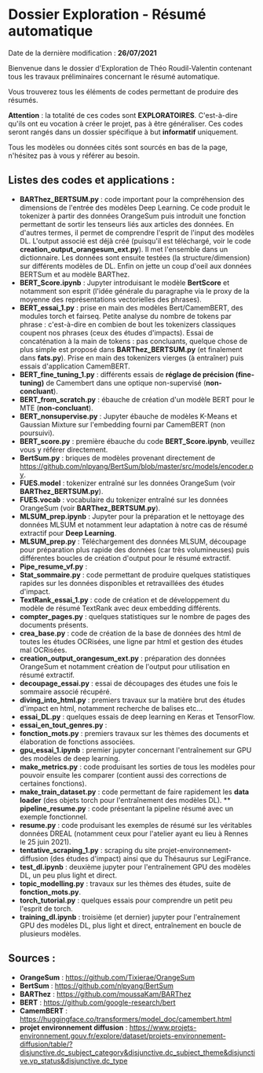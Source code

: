 # Dossier Exploration - Résumé automatique

Date de la dernière modification : **26/07/2021**

Bienvenue dans le dossier d'Exploration de Théo Roudil-Valentin contenant tous les travaux préliminaires concernant le résumé automatique.

Vous trouverez tous les éléments de codes permettant de produire des résumés.

**Attention** : la totalité de ces codes sont **EXPLORATOIRES**. C'est-à-dire qu'ils ont eu vocation à créer le projet, pas à être généraliser. Ces codes seront rangés dans un dossier spécifique à but **informatif** uniquement. 

Tous les modèles ou données cités sont sourcés en bas de la page, n'hésitez pas à vous y référer au besoin.

## Listes des codes et applications :

* __BARThez_BERTSUM.py__ : code important pour la compréhension des dimensions de l'entrée des modèles Deep Learning. Ce code produit le tokenizer à partir des données OrangeSum puis introduit une fonction permettant de sortir les tenseurs liés aux articles des données. En d'autres termes, il permet de comprendre l'esprit de l'input des modèles DL. L'output associé est déjà créé (puisqu'il est téléchargé, voir le code __creation_output_orangesum_ext.py__). Il met l'ensemble dans un dictionnaire. Les données sont ensuite testées (la structure/dimension) sur différents modèles de DL. Enfin on jette un coup d'oeil aux données BERTSum et au modèle BARThez.
* __BERT_Score.ipynb__ : Jupyter introduisant le modèle **BertScore** et notamment son esprit (l'idée générale du paragraphe via le proxy de la moyenne des représentations vectorielles des phrases).
* __BERT_essai_1.py__ : prise en main des modèles Bert/CamemBERT, des modules torch et fairseq. Petite analyse du nombre de tokens par phrase : c'est-à-dire en combien de bout les tokenizers classiques coupent nos phrases (ceux des études d'impacts). Essai de concaténation à la main de tokens : pas concluants, quelque chose de plus simple est proposé dans __BARThez_BERTSUM.py__ (et finalement dans __fats.py__). Prise en main des tokenizers vierges (à entraîner) puis essais d'application CamemBERT.
* __BERT_fine_tuning_1.py__ : différents essais de __réglage de précision (fine-tuning)__ de Camembert dans une optique non-supervisé (**non-concluant**).
* __BERT_from_scratch.py__ : ébauche de création d'un modèle BERT pour le MTE (**non-concluant**).
* __BERT_nonsupervise.py__ : Jupyter ébauche de modèles K-Means et Gaussian Mixture sur l'embedding fourni par CamemBERT (non poursuivi).
* __BERT_score.py__ : première ébauche du code __BERT_Score.ipynb__, veuillez vous y référer directement.
* __BertSum.py__ : briques de modèles provenant directement de https://github.com/nlpyang/BertSum/blob/master/src/models/encoder.py.
* __FUES.model__ : tokenizer entraîné sur les données OrangeSum (voir __BARThez_BERTSUM.py__).
* __FUES.vocab__ : vocabulaire du tokenizer entraîné sur les données OrangeSum (voir __BARThez_BERTSUM.py__).
* __MLSUM_prep.ipynb__ : Jupyter pour la préparation et le nettoyage des données MLSUM et notamment leur adaptation à notre cas de résumé extractif pour __Deep Learning__. 
* __MLSUM_prep.py__ : Téléchargement des données MLSUM, découpage pour préparation plus rapide des données (car très volumineuses) puis différentes boucles de création d'output pour le résumé extractif.
* __Pipe_resume_vf.py__ :
* __Stat_sommaire.py__ : code permettant de produire quelques statistiques rapides sur les données disponibles et retravaillées des études d'impact.
* __TextRank_essai_1.py__ : code de création et de développement du modèle de résumé TextRank avec deux embedding différents.
* __compter_pages.py__ : quelques statistiques sur le nombre de pages des documents présents.
* __crea_base.py__ : code de création de la base de données des html de toutes les études OCRisées, une ligne par html et gestion des études mal OCRisées.
* __creation_output_orangesum_ext.py__ : préparation des données OrangeSum et notamment création de l'output pour utilisation en résumé extractif.
* __decoupage_essai.py__ : essai de découpages des études une fois le sommaire associé récupéré.
* __diving_into_html.py__ : premiers travaux sur la matière brut des études d'impact en html, notamment recherche de balises etc...
* __essai_DL.py__ : quelques essais de deep learning en Keras et TensorFlow.
* __essai_en_tout_genres.py__ :
* __fonction_mots.py__ : premiers travaux sur les thèmes des documents et élaboration de fonctions associées.
* __gpu_essai_1.ipynb__ : premier jupyter concernant l'entraînement sur GPU des modèles de deep learning. 
* __make_metrics.py__ : code produisant les sorties de tous les modèles pour pouvoir ensuite les comparer (contient aussi des corrections de certaines fonctions).
* __make_train_dataset.py__ : code permettant de faire rapidement les __data loader__ (des objets torch pour l'entraînement des modèles DL).
** __pipeline_resume.py__ : code présentant la pipeline résumé avec un exemple fonctionnel.
* __resume.py__ : code produisant les exemples de résumé sur les véritables données DREAL (notamment ceux pour l'atelier ayant eu lieu à Rennes le 25 juin 2021).
* __tentative_scraping_1.py__ : scraping du site projet-environnement-diffusion (des études d'impact) ainsi que du Thésaurus sur LegiFrance.
* __test_dl.ipynb__ : deuxième jupyter pour l'entraînement GPU des modèles DL, un peu plus light et direct.
* __topic_modelling.py__ : travaux sur les thèmes des études, suite de __fonction_mots.py__.
* __torch_tutorial.py__ : quelques essais pour comprendre un petit peu l'esprit de torch.
* __training_dl.ipynb__ : troisième (et dernier) jupyter pour l'entraînement GPU des modèles DL, plus light et direct, entraînement en boucle de plusieurs modèles.


## Sources :
* **OrangeSum** : https://github.com/Tixierae/OrangeSum
* **BertSum** : https://github.com/nlpyang/BertSum
* **BARThez** : https://github.com/moussaKam/BARThez
* **BERT** : https://github.com/google-research/bert
* **CamemBERT** : https://huggingface.co/transformers/model_doc/camembert.html
* **projet environnement diffusion** : https://www.projets-environnement.gouv.fr/explore/dataset/projets-environnement-diffusion/table/?disjunctive.dc_subject_category&disjunctive.dc_subject_theme&disjunctive.vp_status&disjunctive.dc_type
